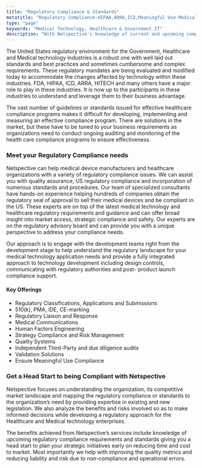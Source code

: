 ```yaml
---
title: "Regulatory Compliance & Standards"
metatitle: "Regulatory Compliance-HIPAA,ARRA,ICD,Meaningful Use-Medical Technology,Healthcare,Government"
type: "page"
keywords: "Medical Technology, Healthcare & Government IT"
description: "With Netspective's knowledge of current and upcoming compliance mandates we can give broad insight into market access, strategic compliance and safety."
---
```


The United States regulatory environment for the Government, Healthcare and Medical technology industries is a robust one with well laid out standards and best practices and sometimes cumbersome and complex requirements. These regulatory mandates are being evaluated and modified today to accommodate the changes affected by technology within these industries. FDA, HIPAA, ICD, ARRA, HITECH and many others have a major role to play in these industries. It is now up to the participants in these industries to understand and leverage them to their business advantage.

The vast number of guidelines or standards issued for effective healthcare compliance programs makes it difficult for developing, implementing and measuring an effective compliance program. There are solutions in the market, but these have to be tuned to your business requirements as organizations need to conduct ongoing auditing and monitoring of the health care compliance programs to ensure effectiveness.

### Meet your Regulatory Compliance needs

Netspective can help medical device manufacturers and healthcare organizations with a variety of regulatory compliance issues. We can assist you with quality assurance, US regulatory compliance and incorporation of numerous standards and procedures. Our team of specialized consultants have hands-on experience helping hundreds of companies obtain the regulatory seal of approval to sell their medical devices and be compliant in the US. These experts are on top of the latest medical technology and healthcare regulatory requirements and guidance and can offer broad insight into market access, strategic compliance and safety. Our experts are on the regulatory advisory board and can provide you with a unique perspective to address your compliance needs.

Our approach is to engage with the development teams right from the development stage to help understand the regulatory landscape for your medical technology application needs and provide a fully integrated approach to technology development including design controls, communicating with regulatory authorities and post- product launch compliance support.

#### Key Offerings

* Regulatory Classifications, Applications and Submissions
* 510(k), PMA, IDE, CE-marking
* Regulatory Liaison and Response
* Medical Communications
* Human Factors Engineering
* Strategy Compliance and Risk Management
* Quality Systems
* Independent Third-Party and due diligence audits
* Validation Solutions
* Ensure Meaningful Use Compliance

### Get a Head Start to being Compliant with Netspective
Netspective focuses on understanding the organization, its competitive market landscape and mapping the regulatory compliance or standards to the organization’s need by providing expertise in existing and new legislation. We also analyze the benefits and risks involved so as to make informed decisions while developing a regulatory approach for the Healthcare and Medical technology enterprises.

The benefits achieved from Netspective’s services include knowledge of upcoming regulatory compliance requirements and standards giving you a head start to plan your strategic initiatives early on reducing time and cost to market. Most importantly we help with improving the quality metrics and reducing liability and risk due to non-compliance and operational errors.

